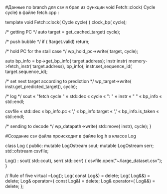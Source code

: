 #Данные по branch для csv я брал из функции void Fetch<FuncInstr>::clock( Cycle cycle) в файле fetch.cpp :

template <typename FuncInstr>
void Fetch<FuncInstr>::clock( Cycle cycle)
{
clock_bp( cycle);

/* getting PC */
auto target = get_cached_target( cycle);

/* push bubble */
if ( !target.valid)
return;

/* hold PC for the stall case */
wp_hold_pc->write( target, cycle);

auto bp_info = bp->get_bp_info( target.address);
Instr instr( memory->fetch_instr( target.address), bp_info);
instr.set_sequence_id( target.sequence_id);

/* set next target according to prediction */
wp_target->write( instr.get_predicted_target(), cycle);

/* log */
sout « "fetch cycle " « std::dec « cycle « ": " « instr « " " « bp_info « std::endl;

csvfile « std::dec « bp_info.pc « ',' « bp_info.target « ',' « bp_info.is_taken « std::endl;

/* sending to decode */
wp_datapath->write( std::move( instr), cycle);
}


#Cоздание csv файла происходит в файле log.h в классе Log

class Log
{
public:
mutable LogOstream sout;
mutable LogOstream serr;
std::ofstream csvfile;

Log() : sout( std::cout), serr( std::cerr) 
{ 
csvfile.open("~/large_dataset.csv");
}

// Rule of five
virtual ~Log();
Log( const Log&) = delete;
Log( Log&&) = delete;
Log& operator=( const Log&) = delete;
Log& operator=( Log&&) = delete;
};

